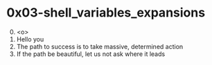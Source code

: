 <h1>0x03-shell_variables_expansions</h1>

00. &lt;o&gt;<br>
01. Hello you<br>
02. The path to success is to take massive, determined action<br>
03. If the path be beautiful, let us not ask where it leads<br>
